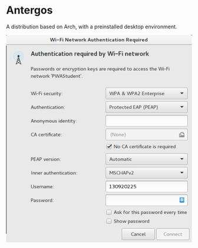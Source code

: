 Antergos
========

A distribution based on Arch, with a preinstalled desktop environment.

![Wifi settings](img/Linux-Antergos.png)
